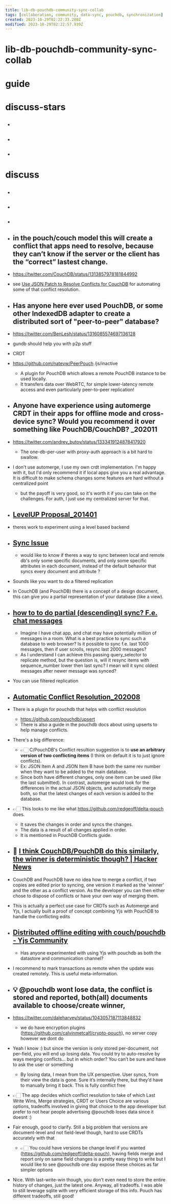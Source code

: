 ```yaml
---
title: lib-db-pouchdb-community-sync-collab
tags: [collaboration, community, data-sync, pouchdb, synchronization]
created: 2023-10-29T02:22:33.200Z
modified: 2023-10-29T02:22:57.939Z
---
```


# lib-db-pouchdb-community-sync-collab

# guide

# discuss-stars
- ## 

- ## 

- ## 
# discuss
- ## 

- ## 

- ## 

- ## in the pouch/couch model this will create a conflict that apps need to resolve, because they can’t know if the server or the client has the “correct” lastest change.
- https://twitter.com/CouchDB/status/1313857978181844992
- see [Use JSON Patch to Resolve Conflicts for CouchDB](https://neighbourhood.ie/blog/2020/09/15/use-json-patch-to-resolve-conflicts/) for automating some of that conflict resolution.

- ## Has anyone here ever used PouchDB, or some other IndexedDB adapter to create a distributed sort of "peer-to-peer" database? 
- https://twitter.com/BenLesh/status/1316085574697136128
- gundb should help you with p2p stuff
- CRDT 
- https://github.com/natevw/PeerPouch /js/inactive
  - A plugin for PouchDB which allows a remote PouchDB instance to be used locally. 
  - It transfers data over WebRTC, for simple lower-latency remote access and even particularly peer-to-peer replication!

- ## Anyone have experience using automerge CRDT in their apps for offline mode and cross-device sync? Would you recommend it over something like PouchDB/CouchDB? _202011
- https://twitter.com/andrey_butov/status/1333419124878417920
  - The one-db-per-user with proxy-auth approach is a bit hard to swallow.
- I don't use automerge, I use my own crdt implementation. I'm happy with it, but I'd only recommend it if local apps give you a real advantage. It is difficult to make schema changes some features are hard without a centralized point
  - but the payoff is very good, so it's worth it if you can take on the challenges. For auth, I just use my centralized server for that.

- ## [LevelUP Proposal_201401](https://github.com/pouchdb/pouchdb/issues/1250)
- theres work to experiment using a level based backend 

- ## [Sync Issue](https://github.com/pouchdb/pouchdb/issues/5291)
  - would like to know if theres a way to sync between local and remote db's only some specific documents, and only some specific attributes in each document, instead of the default behavior that syncs every document and attribute ?

- Sounds like you want to do a filtered replication
- In CouchDB (and PouchDB) there is a concept of a design document, this can give you a partial representation of your database (like a view).

- ## [how to to do partial (descending)l sync? F.e. chat messages](https://github.com/pouchdb/pouchdb/issues/8221)
  - Imagine I have chat app, and chat may have potentially million of messages in a room. What is a best practice to sync such a database to web browser? Is it possible to sync f.e. last 1000 messages, then if user scrolls, resync last 2000 messages?
  - As I understand I can achieve this passing query_selector to replicate method, but the question is, will it resync items with sequence_number lower then last sync? I mean will it sync oldest messages after newer message was synced?

- You can use filtered replication

- ## [Automatic Conflict Resolution_202008](https://github.com/pouchdb/pouchdb/issues/8163)
- There is a plugin for pouchdb that helps with conflict resolution
  - https://github.com/pouchdb/upsert
  - There is also a guide in the pouchdb docs about using upserts to help manage conflicts. 
- There's a big difference: 
  - 👉🏻 C/PouchDB's Conflict resultion suggestion is to **use an arbitrary version of two conflicting items** (I think on default it is to just ignore conflicts). 
  - Ex: JSON Item A and JSON Item B have both the same rev number when they want to be added to the main database. 
  - Since both have different changes, only one item can be used (like the last submitted). In contrast, automerge would look for the differences in the actual JSON objects, and automatically merge both, so that the latest changes of each version is added to the database.

- 👉🏻 This looks to me like what https://github.com/redgeoff/delta-pouch does. 
  - It saves the changes in order and syncs the changes. 
  - The data is a result of all changes applied in order. 
  - It is mentioned in PouchDB Conflicts guide.

- ## 🤔 [I think CouchDB/PouchDB do this similarly, the winner is deterministic though? | Hacker News](https://news.ycombinator.com/item?id=30414871)
- CouchDB and PouchDB have no idea how to merge a conflict, if two copies are edited prior to syncing, one version it marked as the 'winner' and the other as a conflict version. As the developer you can then either chose to dispose of conflicts or have your own way of merging them.
- This is actually a perfect use case for CRDTs such as Automerge and Yjs, I actually built a proof of concept combining Yjs with PouchDB to handle the conflicting edits

- ## [Distributed offline editing with couch/pouchdb - Yjs Community](https://discuss.yjs.dev/t/distributed-offline-editing-with-couch-pouchdb/340)
  - Has anyone experimented with using Yjs with pouchdb as both the datastore and communication channel?

- I recommend to mark transactions as remote when the update was created remotely. This is useful meta-information.

- ## 💡 @pouchdb wont lose data, the conflict is stored and reported, both(all) documents available to choose/create winner, 
- https://twitter.com/daleharvey/status/1043057187113848832
  - we do have encryption plugins (https://github.com/calvinmetcalf/crypto-pouch), no server copy however we dont do
- Yeah I know :) but since the version is only stored per-document, not per-field, you will end up losing data. You could try to auto-resolve by ways merging conflicts... but in which order? You can’t be sure and have to ask the user or something
  - By losing data, I mean from the UX perspective. User syncs, from their view the data is gone. Sure it’s internally there, but they’d have to manually bring it back. This is fully conflict free
- 👉🏻 The app decides which conflict resolution to take of which Last Write Wins, Merge strategies, CRDT or Users Choice are various options, tradeoffs involved in giving that choice to the app developer but prefer to not hear people advertising @pouchdb loses data since it doesnt :)
- Fair enough, good to clarify. Still a big problem that versions are document-level and not field-level though, hard to use CRDTs accurately with that
  - 👉🏻 You could have versions be change level if you wanted (https://github.com/redgeoff/delta-pouch), having fields merge and report only on same field changes is a pretty easy thing to write but I would like to see @pouchdb one day expose these choices as far simpler options
- Nice. With last-write-win though, you don't even need to store the entire history of changes, just the latest one. Anyway, all tradeoffs. I was able to still leverage sqlite with very efficient storage of this info. Pouch has different tradeoffs, still good!
